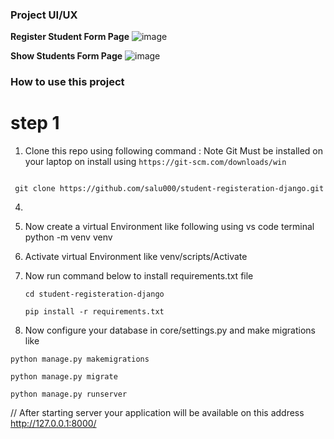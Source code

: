 ### Project UI/UX
**Register Student Form Page**
![image](https://github.com/user-attachments/assets/884eea1c-a63c-4e5c-b9f4-55d32425d158)

**Show Students Form Page**
![image](https://github.com/user-attachments/assets/adb4764b-4509-4afd-b301-9a6ad3f13bed)


### How to use this project 

# step 1
1. Clone this repo using following command : Note Git Must be installed on your laptop on install using ```https://git-scm.com/downloads/win```

```

 git clone https://github.com/salu000/student-registeration-django.git

```
4. 
5. Now create a virtual Environment like following using vs code terminal 
  python -m venv venv

6. Activate virtual Environment like 
    venv/scripts/Activate

7. Now run command below to install requirements.txt file
   
   ```
   cd student-registeration-django
   ```
   ```
   pip install -r requirements.txt
   ```

8. Now configure your database in core/settings.py and make migrations like 

      
  ```
  python manage.py makemigrations 
  ```
  ``` 
  python manage.py migrate
  ```
  ``` 
  python manage.py runserver
 ```
// After starting server your application will be available on this address http://127.0.0.1:8000/
